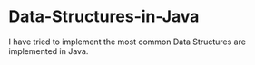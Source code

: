 # Data-Structures-in-Java
I have tried to implement the most common Data Structures are implemented in Java.
